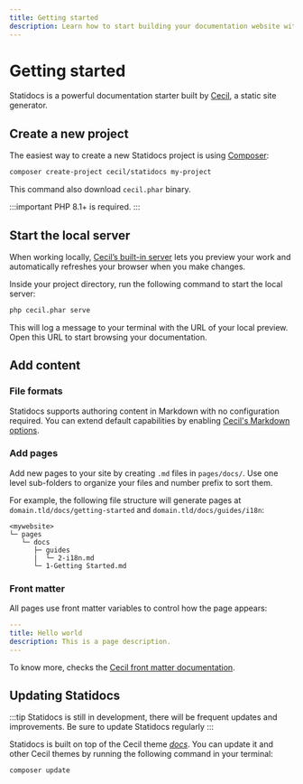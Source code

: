 ```yaml
---
title: Getting started
description: Learn how to start building your documentation website with Statidocs, powered by Cecil.
---
```

# Getting started

Statidocs is a powerful documentation starter built by [Cecil](https://cecil.app), a static site generator.

## Create a new project

The easiest way to create a new Statidocs project is using [Composer](https://getcomposer.org):

```bash
composer create-project cecil/statidocs my-project
```

This command also download `cecil.phar` binary.

:::important
PHP 8.1+ is required.
:::

## Start the local server

When working locally, [Cecil’s built-in server](https://cecil.app/documentation/commands/#serve) lets you preview your work and automatically refreshes your browser when you make changes.

Inside your project directory, run the following command to start the local server:

```bash
php cecil.phar serve
```

This will log a message to your terminal with the URL of your local preview. Open this URL to start browsing your documentation.

## Add content

### File formats

Statidocs supports authoring content in Markdown with no configuration required. You can extend default capabilities by enabling [Cecil's Markdown options](https://cecil.app/documentation/content/#markdown).

### Add pages

Add new pages to your site by creating `.md` files in `pages/docs/`. Use one level sub-folders to organize your files and number prefix to sort them.

For example, the following file structure will generate pages at `domain.tld/docs/getting-started` and `domain.tld/docs/guides/i18n`:

```text
<mywebsite>
└─ pages
   └─ docs
      ├─ guides
      |  └─ 2-i18n.md
      └─ 1-Getting Started.md
```

### Front matter

All pages use front matter variables to control how the page appears:

```yaml
---
title: Hello world
description: This is a page description.
---
```

To know more, checks the [Cecil front matter documentation](https://cecil.app/documentation/content/#front-matter).

## Updating Statidocs

:::tip
Statidocs is still in development, there will be frequent updates and improvements. Be sure to update Statidocs regularly
:::

Statidocs is built on top of the Cecil theme [_docs_](https://github.com/Cecilapp/theme-docs). You can update it and other Cecil themes by running the following command in your terminal:

```bash
composer update
```

